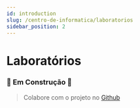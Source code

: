 ```yaml
---
id: introduction
slug: /centro-de-informatica/laboratorios
sidebar_position: 2
---
```


# Laboratórios

### 🚧 Em Construção 🚧
> Colabore com o projeto no [Github](https://github.com/convergencia-xyz/portal)
